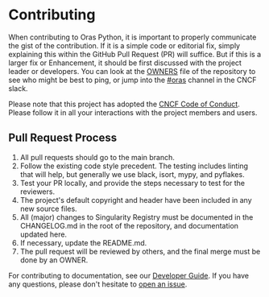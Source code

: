 # Contributing

When contributing to Oras Python, it is important to properly communicate the gist of the contribution. 
If it is a simple code or editorial fix, simply explaining this within the GitHub Pull Request (PR) will suffice. But if this is a larger 
fix or Enhancement, it should be first discussed with the project leader or developers.
You can look at the [OWNERS](https://github.com/oras-project/oras-py/blob/main/OWNERS.md) file of the repository to see who might be best to ping,
or jump into the [#oras](https://cloud-native.slack.com/archives/CJ1KHJM5Z) channel in the
CNCF slack.

Please note that this project has adopted the [CNCF Code of Conduct](https://github.com/cncf/foundation/blob/master/code-of-conduct.md).
Please follow it in all your interactions with the project members and users.

## Pull Request Process

1. All pull requests should go to the main branch.
2. Follow the existing code style precedent. The testing includes linting that will help, but generally we use black, isort, mypy, and pyflakes.
3. Test your PR locally, and provide the steps necessary to test for the reviewers.
4. The project's default copyright and header have been included in any new source files.
5. All (major) changes to Singularity Registry must be documented in the CHANGELOG.md in the root of the repository, and documentation updated here.
6. If necessary, update the README.md.
7. The pull request will be reviewed by others, and the final merge must be done by an OWNER.

For contributing to documentation, see our [Developer Guide](https://oras-project.github.io/oras-py/getting_started/developer-guide.html#documentation).
If you have any questions, please don't hesitate to [open an issue](https://github.com/oras-project/oras-py/issues).
